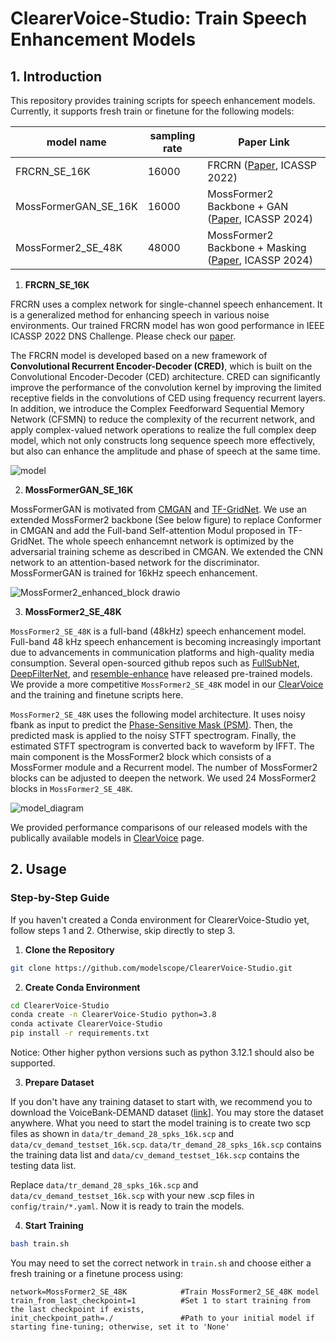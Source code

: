 # ClearerVoice-Studio: Train Speech Enhancement Models

## 1. Introduction

This repository provides training scripts for speech enhancement models. Currently, it supports fresh train or finetune for the following models:

|model name| sampling rate | Paper Link|
|----------|---------------|------------|
|FRCRN_SE_16K|16000        | FRCRN ([Paper](https://arxiv.org/abs/2206.07293), ICASSP 2022)   |
|MossFormerGAN_SE_16K|16000| MossFormer2 Backbone + GAN ([Paper](https://arxiv.org/abs/2312.11825), ICASSP 2024)|
|MossFormer2_SE_48K  |48000| MossFormer2 Backbone + Masking ([Paper](https://arxiv.org/abs/2312.11825), ICASSP 2024)|

1. **FRCRN_SE_16K**

FRCRN uses a complex network for single-channel speech enhancement. It is a generalized method for enhancing speech in various noise environments. Our trained FRCRN model has won good performance in IEEE ICASSP 2022 DNS Challenge. Please check our [paper](https://arxiv.org/abs/2206.07293). 

The FRCRN model is developed based on a new framework of **Convolutional Recurrent Encoder-Decoder (CRED)**, which is built on the Convolutional Encoder-Decoder (CED) architecture. CRED can significantly improve the performance of the convolution kernel by improving the limited receptive fields in the convolutions of CED using frequency recurrent layers. In addition, we introduce the Complex Feedforward Sequential Memory Network (CFSMN) to reduce the complexity of the recurrent network, and apply complex-valued network operations to realize the full complex deep model, which not only constructs long sequence speech more effectively, but also can enhance the amplitude and phase of speech at the same time. 

![model](https://user-images.githubusercontent.com/62317780/203685825-1c349023-c926-45cd-8630-e6289b4d16bd.png)

2. **MossFormerGAN_SE_16K**

MossFormerGAN is motivated from [CMGAN](https://arxiv.org/abs/2203.15149) and [TF-GridNet](https://arxiv.org/abs/2209.03952). We use an extended MossFormer2 backbone (See below figure) to replace Conformer in CMGAN and add the Full-band Self-attention Modul proposed in TF-GridNet. The whole speech enhancemnt network is optimized by the adversarial training scheme as described in CMGAN. We extended the CNN network to an attention-based network for the discriminator. MossFormerGAN is trained for 16kHz speech enhancement.

![MossFormer2_enhanced_block drawio](https://github.com/user-attachments/assets/1f49bfc6-9d87-40ad-b1d7-8b3f834a53a2)


3. **MossFormer2_SE_48K**

`MossFormer2_SE_48K` is a full-band (48kHz) speech enhancement model. Full-band 48 kHz speech enhancement is becoming increasingly important due to advancements in communication platforms and high-quality media consumption. Several open-sourced github repos such as [FullSubNet](https://github.com/Audio-WestlakeU/FullSubNet), [DeepFilterNet](https://github.com/Rikorose/DeepFilterNet), and [resemble-enhance](https://github.com/resemble-ai/resemble-enhance) have released pre-trained models. We provide a more competitive `MossFormer2_SE_48K` model in our [ClearVoice](https://github.com/modelscope/ClearerVoice-Studio/tree/main/clearvoice) and the training and finetune scripts here.

`MossFormer2_SE_48K` uses the following model architecture. It uses noisy fbank as input to predict the [Phase-Sensitive Mask (PSM)](https://www.jonathanleroux.org/pdf/Erdogan2015ICASSP04.pdf). Then, the predicted mask is applied to the noisy STFT spectrogram. Finally, the estimated STFT spectrogram is converted back to waveform by IFFT. The main component is the MossFormer2 block which consists of a MossFormer module and a Recurrent model. The number of MossFormer2 blocks can be adjusted to deepen the network. We used 24 MossFormer2 blocks in `MossFormer2_SE_48K`. 

![model_diagram](https://github.com/user-attachments/assets/de6794b2-b9f1-494a-a8d5-42c2316d8ef4)

We provided performance comparisons of our released models with the publically available models in [ClearVoice](https://github.com/modelscope/ClearerVoice-Studio/tree/main/clearvoice) page.

## 2. Usage

### Step-by-Step Guide

If you haven't created a Conda environment for ClearerVoice-Studio yet, follow steps 1 and 2. Otherwise, skip directly to step 3.

1. **Clone the Repository**

``` sh
git clone https://github.com/modelscope/ClearerVoice-Studio.git
```

2. **Create Conda Environment**

``` sh
cd ClearerVoice-Studio
conda create -n ClearerVoice-Studio python=3.8
conda activate ClearerVoice-Studio
pip install -r requirements.txt
```
Notice: Other higher python versions such as python 3.12.1 should also be supported.

3. **Prepare Dataset**
   
If you don't have any training dataset to start with, we recommend you to download the VoiceBank-DEMAND dataset ([link](https://datashare.ed.ac.uk/handle/10283/2826)]. You may store the dataset anywhere. What you need to start the model training is to create two scp files as shown in `data/tr_demand_28_spks_16k.scp` and `data/cv_demand_testset_16k.scp`. `data/tr_demand_28_spks_16k.scp` contains the training data list and `data/cv_demand_testset_16k.scp` contains the testing data list.

Replace `data/tr_demand_28_spks_16k.scp` and `data/cv_demand_testset_16k.scp` with your new .scp files in `config/train/*.yaml`. Now it is ready to train the models.

4. **Start Training**

``` sh
bash train.sh
```

You may need to set the correct network in `train.sh` and choose either a fresh training or a finetune process using:
```
network=MossFormer2_SE_48K            #Train MossFormer2_SE_48K model
train_from_last_checkpoint=1          #Set 1 to start training from the last checkpoint if exists, 
init_checkpoint_path=./               #Path to your initial model if starting fine-tuning; otherwise, set it to 'None'
```
